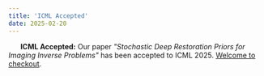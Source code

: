 ```yaml
---
title: 'ICML Accepted'
date: 2025-02-20
---
```

&nbsp;&nbsp;&nbsp;&nbsp;&nbsp; **ICML Accepted:** Our paper *"Stochastic Deep Restoration Priors
for Imaging Inverse Problems"* has been accepted to ICML 2025. [Welcome to checkout](https://wustl-cig.github.io/sharpwww/).
